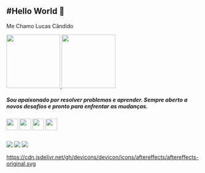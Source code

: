 <h2> #Hello World 👋 </h2>
<p>Me Chamo Lucas Cândido</p>

 
<a href="https://github.com/LucasBehrooz">
    <img height="140em" src="https://github-readme-stats.vercel.app/api?username=LucasBehrooz&show_icons=true&theme=dark&include_all_commits=true&count_private=true"/>
    <img height="140em" src="https://github-readme-stats.vercel.app/api/top-langs/?username=LucasBehrooz&layout=compact&langs_count=7&theme=dark"/>
</div>
</a>

<h5>Sou apaixonado por resolver problemas e aprender. Sempre aberto a novos desafios e pronto para enfrentar as mudanças.</h5>

 
<div>
    <img align="center" height="30" src="https://user-images.githubusercontent.com/18297282/127724823-a1c3ea09-572b-4749-893c-850113a79213.png">
    <img align="center" height="30" src="https://user-images.githubusercontent.com/18297282/127724811-e33bc7a7-f2f1-40ec-b55f-2f8d50876f6c.png">
    <img align="center" height="30" src="https://user-images.githubusercontent.com/18297282/127724837-95b68ed5-1f70-4a72-85f9-d61f93b2252d.png">
   <img align="center" height="30" src="https://cdn.jsdelivr.net/gh/devicons/devicon/icons/csharp/csharp-original.svg">
</div>
<!--Site Usado para obter os icons https://devicon.dev -->

##

<div>
    <a href="https://www.linkedin.com/in/lucasbehrooz/" target="_blank"><img src="https://img.shields.io/badge/LinkedIn-0077B5?style=for-the-badge&logo=linkedin&logoColor=white" target="_blank"></a> 
    <a href="https://www.instagram.com/lucasbehrooz/" target="_blank"><img src="https://img.shields.io/badge/Instagram-E4405F?style=for-the-badge&logo=instagram&logoColor=white" target="_blank"></a>
    <a href = "mailto:lucascandidoempresarial@gmail.com"><img src="https://img.shields.io/badge/Gmail-D14836?style=for-the-badge&logo=gmail&logoColor=white" target="_blank"></a>
</div>
<!-- Site usado para obter os badge https://dev.to -->


https://cdn.jsdelivr.net/gh/devicons/devicon/icons/aftereffects/aftereffects-original.svg
